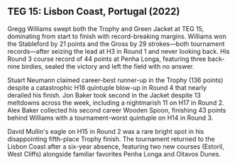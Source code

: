 ## TEG 15: Lisbon Coast, Portugal (2022)

Gregg Williams swept both the Trophy and Green Jacket at TEG 15, dominating from start to finish with record-breaking margins. Williams won the Stableford by 21 points and the Gross by 29 strokes—both tournament records—after seizing the lead at H3 in Round 1 and never looking back. His Round 3 course record of 44 points at Penha Longa, featuring three back-nine birdies, sealed the victory and left the field with no answer.

Stuart Neumann claimed career-best runner-up in the Trophy (136 points) despite a catastrophic H18 quintuple blow-up in Round 4 that nearly derailed his finish. Jon Baker took second in the Jacket despite 13 meltdowns across the week, including a nightmarish 11 on H17 in Round 2. Alex Baker collected his second career Wooden Spoon, finishing 43 points behind Williams with a tournament-worst quintuple on H14 in Round 3.

David Mullin's eagle on H15 in Round 2 was a rare bright spot in his disappointing fifth-place Trophy finish. The tournament returned to the Lisbon Coast after a six-year absence, featuring two new courses (Estoril, West Cliffs) alongside familiar favorites Penha Longa and Oitavos Dunes.